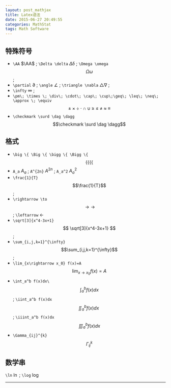 ```yaml
---
layout: post_mathjax
title: Latex语法
date: 2015-06-27 20:49:55
categories: MathStat
tags: Math Software
---
```


## 特殊符号

- `\AA` $\AA$ ; `\Delta \delta` $\Delta \delta$ ; `\Omega \omega` $$\Omega \omega$$;
- `\partial` $\partial$ ; `\angle` $\angle$ ; `\triangle \nabla` $\triangle \nabla$ ;
- `\infty` $\infty$ ; 
- `\pm\; \times \; \div\; \cdot\; \cap\; \cup\;\geq\; \leq\; \neq\; \approx \; \equiv` $$ \pm\; \times \; \div\; \cdot\; \cap\; \cup\;\geq\; \leq\; \neq\; \approx \; \equiv $$
- `\checkmark \surd \dag \dagg` $$\checkmark \surd \dag \dagg$$

## 格式

- `\big \{ \Big \{ \bigg \{ \Bigg \{` $$ \big \{ \Big \{ \bigg \{ \Bigg \{ $$
- `A_a` $A_a$ ; `A^{2n}` $A^{2n}$ ; `A_a^2` $A_a^2$
- `\frac{1}{T}` $$\frac{1}{T}$$ ;  
- `\rightarrow \to` $$\rightarrow \to$$ ; `\leftarrow` $\leftarrow$
- `\sqrt[3]{x^4-3x+1}` $$ \sqrt[3]{x^4-3x+1} $$ ; 
- `\sum_{i,j,k=1}^{\infty}` $$\sum_{i,j,k=1}^{\infty}$$ ;
- `\lim_{x\rightarrow x_0} f(x)=A` $$\lim_{x\rightarrow x_0} f(x)=A$$  
- `\int_a^b f(x)dx\` $$\int_a^b f(x)dx$$ ; `\iint_a^b f(x)dx` $$\iint_a^b f(x)dx\ $$ ; `\iiint_a^b f(x)dx` $$\iiint_a^b f(x)dx$$
- `\Gamma_{ij}^{k}` $$\Gamma_{ij}^{k}$$


## 数学串

`\ln` $\ln$ ; `\log` $\log$

---
